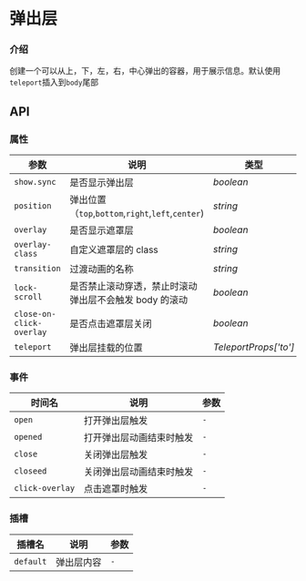# 弹出层

### 介绍

创建一个可以从上，下，左，右，中心弹出的容器，用于展示信息。默认使用`teleport`插入到`body`尾部

## API

### 属性

| 参数                     | 说明                                                   | 类型                  | 默认值   |
| ------------------------ | ------------------------------------------------------ | --------------------- | -------- |
| `show.sync`              | 是否显示弹出层                                         | _boolean_             | `false`  |
| `position`               | 弹出位置（`top`,`bottom`,`right`,`left`,`center`)       | _string_              | `center` |
| `overlay`                | 是否显示遮罩层                                         | _boolean_             | `true`   |
| `overlay-class`          | 自定义遮罩层的 class                                   | _string_              | `-`      |
| `transition`             | 过渡动画的名称                                         | _string_              | `-`      |
| `lock-scroll`            | 是否禁止滚动穿透，禁止时滚动弹出层不会触发 body 的滚动 | _boolean_             | `true`   |
| `close-on-click-overlay` | 是否点击遮罩层关闭                                     | _boolean_             | `true`   |
| `teleport`               | 弹出层挂载的位置                                       | _TeleportProps['to']_ | `-`      |

### 事件

| 时间名          | 说明                     | 参数 |
| --------------- | ------------------------ | ---- |
| `open`          | 打开弹出层触发           | `-`  |
| `opened`        | 打开弹出层动画结束时触发 | `-`  |
| `close`         | 关闭弹出层触发           | `-`  |
| `closeed`       | 关闭弹出层动画结束时触发 | `-`  |
| `click-overlay` | 点击遮罩时触发           | `-`  |

### 插槽

| 插槽名    | 说明       | 参数 |
| --------- | ---------- | ---- |
| `default` | 弹出层内容 | `-`  |
